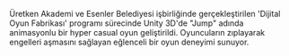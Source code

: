Üretken Akademi ve Esenler Belediyesi işbirliğinde gerçekleştirilen 'Dijital Oyun Fabrikası' programı sürecinde
Unity 3D'de "Jump" adında animasyonlu bir hyper casual oyun geliştirildi. Oyuncuların zıplayarak engelleri aşmasını sağlayan eğlenceli bir oyun deneyimi sunuyor.
